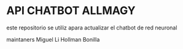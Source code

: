# API CHATBOT ALLMAGY
este repositorio se utiliz apara actualizar el chatbot de red neuronal

maintaners
Miguel Li
Hollman Bonilla
